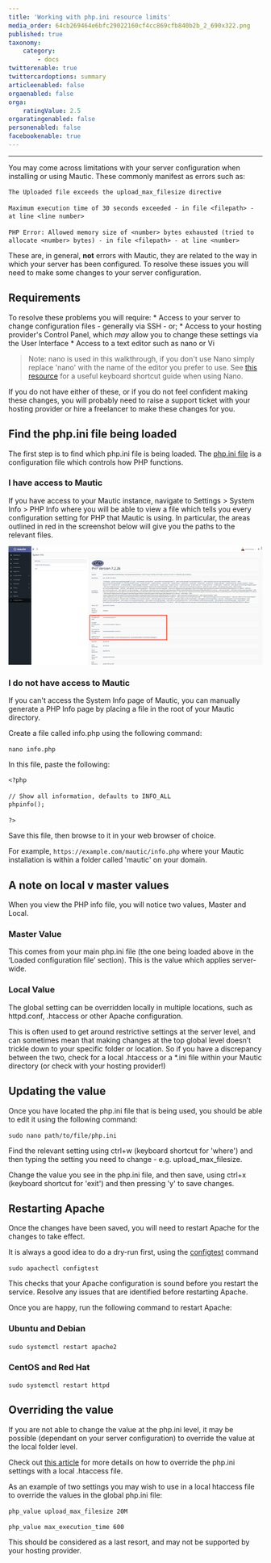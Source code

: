 ```yaml
---
title: 'Working with php.ini resource limits'
media_order: 64cb269464e6bfc29022160cf4cc869cfb840b2b_2_690x322.png
published: true
taxonomy:
    category:
        - docs
twitterenable: true
twittercardoptions: summary
articleenabled: false
orgaenabled: false
orga:
    ratingValue: 2.5
orgaratingenabled: false
personenabled: false
facebookenable: true
---
```


---
You may come across limitations with your server configuration when installing or using Mautic.  These commonly manifest as errors such as:

    The Uploaded file exceeds the upload_max_filesize directive

    Maximum execution time of 30 seconds exceeded - in file <filepath> - at line <line number> 

    PHP Error: Allowed memory size of <number> bytes exhausted (tried to allocate <number> bytes) - in file <filepath> - at line <number>

These are, in general, **not** errors with Mautic, they are related to the way in which your server has been configured.  To resolve these issues you will need to make some changes to your server configuration.

## Requirements

To resolve these problems you will require:
    * Access to your server to change configuration files - generally via SSH - or;
    * Access to your hosting provider's Control Panel, which _may_ allow you to change these settings via the User Interface
    * Access to a text editor such as nano or Vi

> Note: nano is used in this walkthrough, if you don't use Nano simply replace 'nano' with the name of the editor you prefer to use. See [this resource][nano-kb-shortcuts] for a useful keyboard shortcut guide when using Nano.

If you do not have either of these, or if you do not feel confident making these changes, you will probably need to raise a support ticket with your hosting provider or hire a freelancer to make these changes for you.
    
## Find the php.ini file being loaded

The first step is to find which php.ini file is being loaded.  The [php.ini file][php-ini] is a configuration file which controls how PHP functions.

### I have access to Mautic
If you have access to your Mautic instance, navigate to Settings > System Info > PHP Info where you will be able to view a file which tells you every configuration setting for PHP that Mautic is using.  In particular, the areas outlined in red in the screenshot below will give you the paths to the relevant files.

![](64cb269464e6bfc29022160cf4cc869cfb840b2b_2_690x322.png)

### I do not have access to Mautic
If you can't access the System Info page of Mautic, you can manually generate a PHP Info page by placing a file in the root of your Mautic directory.

Create a file called info.php using the following command:

`nano info.php` 
    
In this file, paste the following:

```
<?php

// Show all information, defaults to INFO_ALL
phpinfo();

?>
```

Save this file, then browse to it in your web browser of choice.  

For example, `https://example.com/mautic/info.php` where your Mautic installation is within a folder called 'mautic' on your domain.

## A note on local v master values

When you view the PHP info file, you will notice two values, Master and Local.

### Master Value
This comes from your main php.ini file (the one being loaded above in the ‘Loaded configuration file’ section). This is the value which applies server-wide.

### Local Value
The global setting can be overridden locally in multiple locations, such as httpd.conf, .htaccess or other Apache configuration.

This is often used to get around restrictive settings at the server level, and can sometimes mean that making changes at the top global level doesn’t trickle down to your specific folder or location. So if you have a discrepancy between the two, check for a local .htaccess or a *.ini file within your Mautic directory (or check with your hosting provider!)

## Updating the value

Once you have located the php.ini file that is being used, you should be able to edit it using the following command:

```sudo nano path/to/file/php.ini```

Find the relevant setting using ctrl+w (keyboard shortcut for 'where') and then typing the setting you need to change - e.g. upload_max_filesize.

Change the value you see in the php.ini file, and then save, using ctrl+x (keyboard shortcut for 'exit') and then pressing 'y' to save changes.

## Restarting Apache

Once the changes have been saved, you will need to restart Apache for the changes to take effect.

It is always a good idea to do a dry-run first, using the [configtest][apache-configtest] command

`sudo apachectl configtest`

This checks that your Apache configuration is sound before you restart the service.  Resolve any issues that are identified before restarting Apache.

Once you are happy, run the following command to restart Apache:

### Ubuntu and Debian
`sudo systemctl restart apache2`

### CentOS and Red Hat
`sudo systemctl restart httpd`

## Overriding the value
If you are not able to change the value at the php.ini level, it may be possible (dependant on your server configuration) to override the value at the local folder level.

Check out [this article][php-configuration] for more details on how to override the php.ini settings with a local .htaccess file.

As an example of two settings you may wish to use in a local htaccess file to override the values in the global php.ini file:

`php_value upload_max_filesize 20M`

`php_value max_execution_time 600`

This should be considered as a last resort, and may not be supported by your hosting provider.

[php-ini]: (https://www.php.net/manual/en/configuration.file.php)
[nano-kb-shortcuts]: (https://staffwww.fullcoll.edu/sedwards/Nano/NanoKeyboardCommands.html)
[php-configuration]: (https://www.php.net/manual/en/configuration.changes.php)
[apache-configtest]: (http://httpd.apache.org/docs/2.2/programs/apachectl.html)
